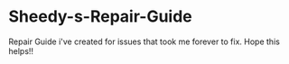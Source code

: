 # Sheedy-s-Repair-Guide
Repair Guide i've created for issues that took me forever to fix. Hope this helps!!
